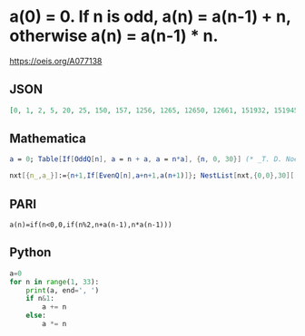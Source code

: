 # a\(0\) \= 0\. If n is odd, a\(n\) \= a\(n\-1\) \+ n, otherwise a\(n\) \= a\(n\-1\) \* n\.
https://oeis.org/A077138
## JSON
```JSON
[0, 1, 2, 5, 20, 25, 150, 157, 1256, 1265, 12650, 12661, 151932, 151945, 2127230, 2127245, 34035920, 34035937, 612646866, 612646885, 12252937700, 12252937721, 269564629862, 269564629885, 6469551117240, 6469551117265, 168208329048890]
```
## Mathematica
```Mathematica
a = 0; Table[If[OddQ[n], a = n + a, a = n*a], {n, 0, 30}] (* _T. D. Noe_, Feb 26 2013 *)
```
```Mathematica
nxt[{n_,a_}]:={n+1,If[EvenQ[n],a+n+1,a(n+1)]}; NestList[nxt,{0,0},30][[All,2]] (* _Harvey P. Dale_, Feb 13 2022 *)
```
## PARI
```PARI
a(n)=if(n<0,0,if(n%2,n+a(n-1),n*a(n-1)))
```
## Python
```Python
a=0
for n in range(1, 33):
    print(a, end=', ')
    if n&1:
        a += n
    else:
        a *= n
```
